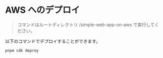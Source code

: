 # AWS へのデプロイ
> コマンドはルートディレクトリ /simple-web-app-on-aws で実行してください。

以下のコマンドでデプロイすることができます。

```shell
pnpm cdk deproy
```
